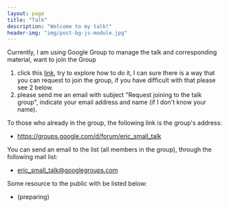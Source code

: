 ```yaml
---
layout: page
title: "Talk"
description: "Welcome to my talk!"
header-img: "img/post-bg-js-module.jpg"
---
```


Currently, I am using Google Group to manage the talk and corresponding material, want to join the Group 

1. click this [link](https://groups.google.com/d/forum/eric_small_talk), try to explore how to do it, I can sure there is a way that you can request to join the group, if you have difficult with that please see 2 below.
2. please send me an email with subject "Request joining to the talk group", indicate your email address and name (if I don't know your name).

To those who already in the group, the following link is the group's address:

- https://groups.google.com/d/forum/eric_small_talk

You can send an email to the list (all members in the group), through the following mail list:

- eric_small_talk@googlegroups.com

Some resource to the public with be listed below:

- (preparing)
